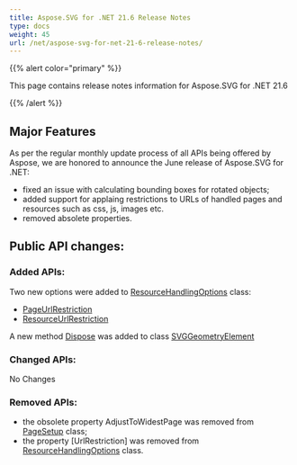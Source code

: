 ```yaml
---
title: Aspose.SVG for .NET 21.6 Release Notes
type: docs
weight: 45
url: /net/aspose-svg-for-net-21-6-release-notes/
---
```


{{% alert color="primary" %}}

This page contains release notes information for Aspose.SVG for .NET 21.6

{{% /alert %}}

## **Major Features**

As per the regular monthly update process of all APIs being offered by Aspose, we are honored to announce the June release of Aspose.SVG for .NET:

- fixed an issue with calculating bounding boxes for rotated objects;
- added support for applaing restrictions to URLs of handled pages and resources such as css, js, images etc.
- removed absolete properties.

## **Public API changes:**

### **Added APIs:**

Two new options were added to [ResourceHandlingOptions](https://apireference.aspose.com/svg/net/aspose.svg.saving/resourcehandlingoptions) class:

- [PageUrlRestriction](https://apireference.aspose.com/svg/net/aspose.svg.saving/resourcehandlingoptions/properties/pageurlrestriction)
- [ResourceUrlRestriction](https://apireference.aspose.com/svg/net/aspose.svg.saving/resourcehandlingoptions/properties/resourceurlrestriction)

A new method [Dispose](https://apireference.aspose.com/svg/net/aspose.svg.dom/eventtarget/methods/dispose) was added to class [SVGGeometryElement](https://apireference.aspose.com/svg/net/aspose.svg/svggeometryelement)

### **Changed APIs:**

No Changes

### **Removed APIs:**
- the obsolete property AdjustToWidestPage was removed from [PageSetup](https://apireference.aspose.com/svg/net/aspose.svg.rendering/pagesetup) class;
- the property [UrlRestriction] was removed from [ResourceHandlingOptions](https://apireference.aspose.com/svg/net/aspose.svg.saving/resourcehandlingoptions) class.
    